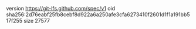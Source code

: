 version https://git-lfs.github.com/spec/v1
oid sha256:2d76eabf25fb8cebf8d922a6a250afe3cfa6273410f2601d1f1a191bb517f255
size 27577
